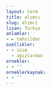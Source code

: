 ```yaml
---
layout: term
title: alımcı
slug: alimci
lisan: Türkçe
anlamlar:
- ► tahsildar
ozellikler:
- - isim
  - ağızlardan
ornekler:
- - ''
orneklerkaynak:
- - ''
---
```

